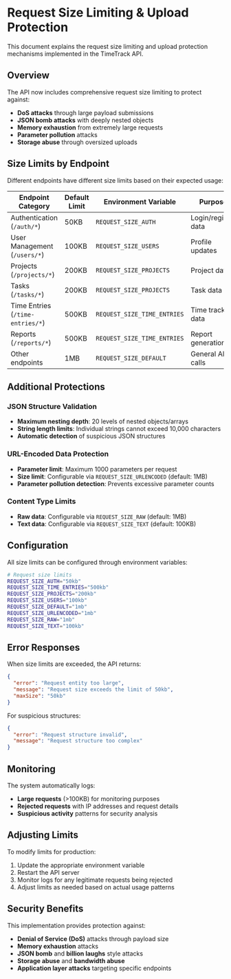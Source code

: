# Request Size Limiting & Upload Protection

This document explains the request size limiting and upload protection mechanisms implemented in the TimeTrack API.

## Overview

The API now includes comprehensive request size limiting to protect against:
- **DoS attacks** through large payload submissions
- **JSON bomb attacks** with deeply nested objects
- **Memory exhaustion** from extremely large requests
- **Parameter pollution** attacks
- **Storage abuse** through oversized uploads

## Size Limits by Endpoint

Different endpoints have different size limits based on their expected usage:

| Endpoint Category | Default Limit | Environment Variable | Purpose |
|------------------|---------------|---------------------|---------|
| Authentication (`/auth/*`) | 50KB | `REQUEST_SIZE_AUTH` | Login/register data |
| User Management (`/users/*`) | 100KB | `REQUEST_SIZE_USERS` | Profile updates |
| Projects (`/projects/*`) | 200KB | `REQUEST_SIZE_PROJECTS` | Project data |
| Tasks (`/tasks/*`) | 200KB | `REQUEST_SIZE_PROJECTS` | Task data |
| Time Entries (`/time-entries/*`) | 500KB | `REQUEST_SIZE_TIME_ENTRIES` | Time tracking data |
| Reports (`/reports/*`) | 500KB | `REQUEST_SIZE_TIME_ENTRIES` | Report generation |
| Other endpoints | 1MB | `REQUEST_SIZE_DEFAULT` | General API calls |

## Additional Protections

### JSON Structure Validation
- **Maximum nesting depth**: 20 levels of nested objects/arrays
- **String length limits**: Individual strings cannot exceed 10,000 characters
- **Automatic detection** of suspicious JSON structures

### URL-Encoded Data Protection
- **Parameter limit**: Maximum 1000 parameters per request
- **Size limit**: Configurable via `REQUEST_SIZE_URLENCODED` (default: 1MB)
- **Parameter pollution detection**: Prevents excessive parameter counts

### Content Type Limits
- **Raw data**: Configurable via `REQUEST_SIZE_RAW` (default: 1MB)
- **Text data**: Configurable via `REQUEST_SIZE_TEXT` (default: 100KB)

## Configuration

All size limits can be configured through environment variables:

```bash
# Request size limits
REQUEST_SIZE_AUTH="50kb"
REQUEST_SIZE_TIME_ENTRIES="500kb"
REQUEST_SIZE_PROJECTS="200kb"
REQUEST_SIZE_USERS="100kb"
REQUEST_SIZE_DEFAULT="1mb"
REQUEST_SIZE_URLENCODED="1mb"
REQUEST_SIZE_RAW="1mb"
REQUEST_SIZE_TEXT="100kb"
```

## Error Responses

When size limits are exceeded, the API returns:

```json
{
  "error": "Request entity too large",
  "message": "Request size exceeds the limit of 50kb",
  "maxSize": "50kb"
}
```

For suspicious structures:

```json
{
  "error": "Request structure invalid",
  "message": "Request structure too complex"
}
```

## Monitoring

The system automatically logs:
- **Large requests** (>100KB) for monitoring purposes
- **Rejected requests** with IP addresses and request details
- **Suspicious activity** patterns for security analysis

## Adjusting Limits

To modify limits for production:

1. Update the appropriate environment variable
2. Restart the API server
3. Monitor logs for any legitimate requests being rejected
4. Adjust limits as needed based on actual usage patterns

## Security Benefits

This implementation provides protection against:
- **Denial of Service (DoS)** attacks through payload size
- **Memory exhaustion** attacks
- **JSON bomb** and **billion laughs** style attacks
- **Storage abuse** and **bandwidth abuse**
- **Application layer attacks** targeting specific endpoints